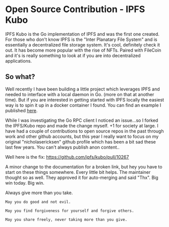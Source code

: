 # Open Source Contribution - IPFS Kubo

IPFS Kubo is the Go implementation of IPFS and was the first one created.
For those who don't know IPFS is the "Inter Planatary File System" and is 
essentially a decentralized file storage system. It's cool, definitely check it out.
It has become more popular with the rise of NFTs.
Paired with FileCoin and it's is really something to look at if you are into decentralized applications.

## So what?
Well recently I have been building a little project which leverages IPFS and needed to interface with a local 
daemon in Go. (more on that at another time).
But if you are interested in getting started with IPFS locally the easiest way is to spin it up in a docker container
I found. You can find an example I published [here](https://github.com/TheJellyLand/private-ipfs-example).

While I was investigating the Go RPC client I noticed an issue...so I forked the IPFS/Kubo repo and made the change myself.
+1 for society at large. I have had a couple of contributions to open source repos in the past through work and other github accounts,
but this year I really want to focus on my original "nicholasericksen" github profile which has been a bit sad these last few years.
You can't always publish anon content..

Well here is the fix: https://github.com/ipfs/kubo/pull/10267

A minor change to the documentation for a broken link, but hey you have to start on these things somewhere. 
Every little bit helps. The maintainer thought so as well. They approved it for auto-merging and said "Thx".
Big win today. Big win.

Always give more than you take.

```
May you do good and not evil.

May you find forgiveness for yourself and forgive others.

May you share freely, never taking more than you give.

```
